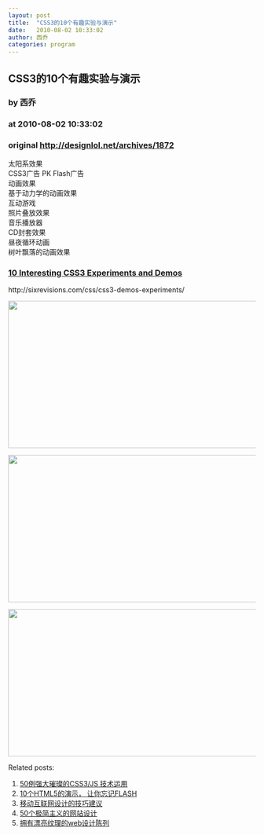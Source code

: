 ```yaml
---
layout: post
title:  "CSS3的10个有趣实验与演示"
date:   2010-08-02 10:33:02
author: 西乔
categories: program
---
```


## CSS3的10个有趣实验与演示
### by 西乔
### at 2010-08-02 10:33:02
### original <http://designlol.net/archives/1872>

<p>太阳系效果<br>
CSS3广告 PK Flash广告<br>
动画效果<br>
基于动力学的动画效果<br>
互动游戏<br>
照片叠放效果<br>
音乐播放器<br>
CD封套效果<br>
昼夜循环动画<br>
树叶飘落的动画效果</p>
<h3><a href="http://feedproxy.google.com/%7Er/SixRevisions/%7E3/pZb3b-yR0QA/"><strong>10 Interesting CSS3 Experiments and Demos</strong></a></h3>
<p>http://sixrevisions.com/css/css3-demos-experiments/</p>
<p><a href="http://sixrevisions.com/css/css3-demos-experiments/"><img src="http://designlol.net/wp-content/uploads/2010/07/30-05_css3-man.jpg" alt="" width="550" height="300"></a></p>
<p><a href="http://sixrevisions.com/css/css3-demos-experiments/"><img src="http://designlol.net/wp-content/uploads/2010/07/30-09_css3_polaroids_2.jpg" alt="" width="550" height="300"></a></p>
<p><a href="http://sixrevisions.com/css/css3-demos-experiments/"><img src="http://designlol.net/wp-content/uploads/2010/07/30-07_css3_anigma.jpg" alt="" width="550" height="300"></a></p>


<p>Related posts:<ol><li><a href="http://designlol.net/archives/975" rel="bookmark" title="Permanent Link: 50例强大璀璨的CSS3/JS 技术运用">50例强大璀璨的CSS3/JS 技术运用</a></li>
<li><a href="http://designlol.net/archives/1418" rel="bookmark" title="Permanent Link: 10个HTML5的演示， 让你忘记FLASH">10个HTML5的演示， 让你忘记FLASH</a></li>
<li><a href="http://designlol.net/archives/1035" rel="bookmark" title="Permanent Link: 移动互联网设计的技巧建议">移动互联网设计的技巧建议</a></li>
<li><a href="http://designlol.net/archives/866" rel="bookmark" title="Permanent Link: 50个极简主义的网站设计">50个极简主义的网站设计</a></li>
<li><a href="http://designlol.net/archives/695" rel="bookmark" title="Permanent Link: 拥有漂亮纹理的web设计陈列">拥有漂亮纹理的web设计陈列</a></li>
</ol></p>